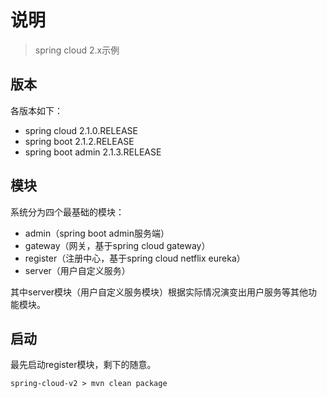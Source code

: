 # 说明

> spring cloud 2.x示例

## 版本

各版本如下：

* spring cloud 2.1.0.RELEASE
* spring boot 2.1.2.RELEASE
* spring boot admin 2.1.3.RELEASE

## 模块

系统分为四个最基础的模块：

* admin（spring boot admin服务端）
* gateway（网关，基于spring cloud gateway）
* register（注册中心，基于spring cloud netflix eureka）
* server（用户自定义服务）

其中server模块（用户自定义服务模块）根据实际情况演变出用户服务等其他功能模块。

## 启动

最先启动register模块，剩下的随意。

```
spring-cloud-v2 > mvn clean package
```